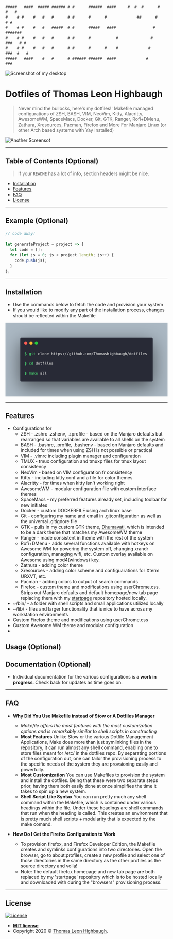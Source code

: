 
```
#####   ####  ##### ###### # #      ######  ####     #  #  #      #       #   #  
#    # #    #   #   #      # #      #      #             ##      #         # #   
#    # #    #   #   #####  # #      #####   ####                #        ####### 
#    # #    #   #   #      # #      #           #              #     ###   # #   
#    # #    #   #   #      # #      #      #    #             #      ###  #   #  
#####   ####    #   #      # ###### ######  ####             #       ###         
```


![Screenshot of my desktop](1.png)

# Dotfiles of Thomas Leon Highbaugh

> Never mind the bullocks, here's my dotfiles!'
> Makefile managed configurations of ZSH, BASH, VIM, NeoVim, Kitty, Alacritty, AwesomeWM, SpaceMacs, Docker, Git, GTK, Ranger, Rofi+DMenu, Zathura, Xresources, Pacman, Firefox and More 
> For Manjaro Linux (or other Arch based systems with Yay Installed)


![Another Screensot](2.png)


---

## Table of Contents (Optional)

> If your `README` has a lot of info, section headers might be nice.

- [Installation](#installation)
- [Features](#features)
- [FAQ](#faq)
- [License](#license)


---

## Example (Optional)

```javascript
// code away!

let generateProject = project => {
  let code = [];
  for (let js = 0; js < project.length; js++) {
    code.push(js);
  }
};
```

---

## Installation

- Use the commands below to fetch the code and provision your system 
- If you would like to modify any part of the installation process, changes should be reflected within the Makefile


![Set Up Commands](screenshot/carbon(1).png)



---
## Features
- Configurations for 
	- ZSH - .zshrc .zshenv, .zprofile - based on the Manjaro defaults but rearranged so that variables are available to all shells on the system 
	- BASH - .bashrc, .profile, .bashenv - based on Manjaro defaults and included for times when using ZSH is not possible or practical
	- VIM - .vimrc including plugin manager and configuration
	- TMUX - tmux configuration and tmuxp files for tmux layout consistency
	- NeoVim - based on VIM configuration fr consistency 
	- Kitty - including kitty.conf and a file for color themes
	- Alacritty - for times when kitty isn't working right 
	- AwesomeWM - modular configuration file with custom interface themes
	- SpaceMacs - my preferred features already set, including toolbar for new initiates
	- Docker - custom DOCKERFILE using arch linux base
	- Git - configuring my name and email in .gitconfiguration as well as the universal .gitignore file 
	- GTK - pulls in my custom GTK theme, [Dhumavati](https://github.com/Thomashighbaugh/Dhumavati), which is intended to be a dark theme that matches my AwesomeWM theme 
	- Ranger - made consistent in theme with the rest of the system 
	- Rofi+DMenu - adds several functions available with hotkeys on Awesome WM for powering the system off, changing xrandr configuration, managing wifi, etc. Custom overlay available on Awesome using mod4(windows) key. 
	- Zathura - adding color theme 
	- Xresources - adding color scheme and configuarations for Xterm URXVT, etc. 
	- Pacman - adding colors to output of search commands 
	- Firefox - custom theme and modifications using userChrome.css. Strips out Manjaro defaults and default homepage/new tab page replacing them with my [startpage](https://github.com/Thomashighbaugh/startpage) repository hosted locally.
- ~/bin/ - a folder with shell scripts and small applications utilized locally 
- ~/lib/ - files and larger functionality that is nice to have across my workstation environments 
- Custom Firefox theme and modifications using userChrome.css
- Custom Awesome WM theme and modular configuration
- 
## Usage (Optional)
## Documentation (Optional)
- Individual documentation for the various configurations is **a work in progress**. Check back for updates as time goes on. 

---

## FAQ

- **Why Did You Use Makefile instead of Stow or A Dotfiles Manager**
    - *Makefile offers the most features with the most customization options and is remarkably similar to shell scripts in constructing*
	- **Most Features** Unlike Stow or the various Dotfile Management Applications, Make does more than just symlinking files in the repository, it can run almost any shell command, enabling one to store files meant for /etc/ in the dotfiles repo. By separating portions of the configuration out, one can tailor the provisioning process to the specific needs of the system they are provsioning easily and powerfully.  
	- **Most Customization** You can use Makefiles to provision the system and install the dotfiles. Being that these were two separate steps prior, having them both easily done at once simplifies the time it takes to spin up a new system. 
	- **Shell Script Like Syntax** You can run pretty much any shell command within the Makefile, which is contained under various headings within the file. Under these headings are shell commands that run when the heading is called. This creates an environment that is pretty much shell scripts + modularity that is expected by the make comand. 

- **How Do I Get the Firefox Configuration to Work**
	- To provision firefox, and Firefox Developer Edition, the Makefile creates and symlinks configurations into two directories. Open the browser, go to about:profiles, create a new profile and select one of those directories in the same directory as the other profiles as the source directory and voila! 
	- Note: The default firefox homepage and new tab page are both replaced by my 'startpage' repository which is to be hosted locally and downloaded with during the "browsers" provisioning process.

---
## License

[![License](http://img.shields.io/:license-mit-blue.svg?style=flat-square)](http://badges.mit-license.org)

- **[MIT license](http://opensource.org/licenses/mit-license.php)**
- Copyright 2020 © <a href="http://thomasleonhighbaugh.me" target="_blank">Thomas Leon Highbaugh</a>.


